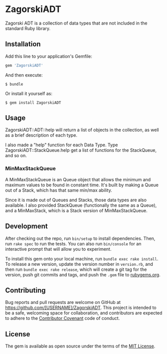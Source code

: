 # ZagorskiADT

Zagorski ADT is a collection of data types that are not included in the standard Ruby library.

## Installation

Add this line to your application's Gemfile:

```ruby
gem 'ZagorskiADT'
```

And then execute:

    $ bundle

Or install it yourself as:

    $ gem install ZagorskiADT

## Usage

ZagorskiADT::ADT::help will return a list of objects in the collection, as well as a brief description of each type.

I also made a "help" function for each Data Type.  Type ZagorskiADT::StackQueue.help get a list of functions for the StackQueue, and so on.

### MinMaxStackQueue

A MinMaxStackQueue is an Queue object that allows the minimum and maximum values to be found in constant time.  It's built by making a Queue out of a Stack, which has that same min/max ability.

Since it is made out of Queues and Stacks, those data types are also available.  I also provided StackQueue (functionally the same as a Queue), and a MinMaxStack, which is a Stack version of MinMaxStackQueue.

## Development

After checking out the repo, run `bin/setup` to install dependencies. Then, run `rake spec` to run the tests. You can also run `bin/console` for an interactive prompt that will allow you to experiment.

To install this gem onto your local machine, run `bundle exec rake install`. To release a new version, update the version number in `version.rb`, and then run `bundle exec rake release`, which will create a git tag for the version, push git commits and tags, and push the `.gem` file to [rubygems.org](https://rubygems.org).

## Contributing

Bug reports and pull requests are welcome on GitHub at https://github.com/[USERNAME]/ZagorskiADT. This project is intended to be a safe, welcoming space for collaboration, and contributors are expected to adhere to the [Contributor Covenant](http://contributor-covenant.org) code of conduct.


## License

The gem is available as open source under the terms of the [MIT License](http://opensource.org/licenses/MIT).
